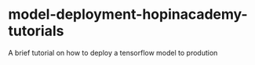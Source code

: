 # model-deployment-hopinacademy-tutorials
A brief tutorial on how to deploy a tensorflow model to prodution
